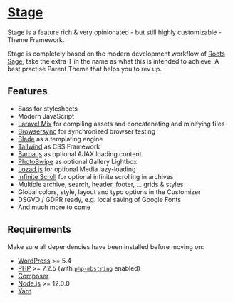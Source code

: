 # [Stage](https://ouun.io/stage/)

Stage is a feature rich & very opinionated - but still highly customizable - Theme Framework.

Stage is completely based on the modern development workflow of [Roots Sage](https://roots.io/sage), take the extra T in the name as what this is intended to achieve: A best practise Parent Theme that helps you to rev up.

## Features

- Sass for stylesheets
- Modern JavaScript
- [Laravel Mix](https://github.com/JeffreyWay/laravel-mix) for compiling assets and concatenating and minifying files
- [Browsersync](http://www.browsersync.io/) for synchronized browser testing
- [Blade](https://laravel.com/docs/5.8/blade) as a templating engine
- [Tailwind](https://tailwindcss.com/) as CSS Framework
- [Barba.js](https://barba.js.org/) as optional AJAX loading content
- [PhotoSwipe](https://photoswipe.com/) as optional Gallery Lightbox
- [Lozad.js](https://apoorv.pro/lozad.js/) for optional Media lazy-loading
- [Infinite Scroll](https://infinite-scroll.com/) for optional infinite scrolling in archives
- Multiple archive, search, header, footer, ... grids & styles
- Global colors, style, layout and typo options in the Customizer
- DSGVO / GDPR ready, e.g. local saving of Google Fonts
- And much more to come

## Requirements

Make sure all dependencies have been installed before moving on:

- [WordPress](https://wordpress.org/) >= 5.4
- [PHP](https://secure.php.net/manual/en/install.php) >= 7.2.5 (with [`php-mbstring`](https://secure.php.net/manual/en/book.mbstring.php) enabled)
- [Composer](https://getcomposer.org/download/)
- [Node.js](http://nodejs.org/) >= 12.0.0
- [Yarn](https://yarnpkg.com/en/docs/install)
